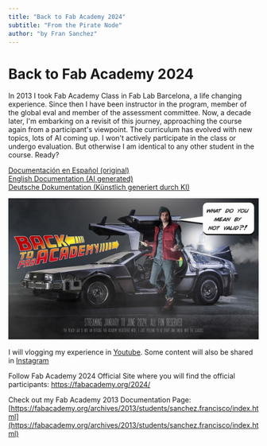 ```yaml
---
title: "Back to Fab Academy 2024"
subtitle: "From the Pirate Node"
author: "by Fran Sanchez"
---
```


# Back to Fab Academy 2024

In 2013 I took Fab Academy Class in Fab Lab Barcelona, a life changing experience. Since then I have been instructor in the program, member of the global eval and member of the assessment committee. Now, a decade later, I'm embarking on a revisit of this journey, approaching the course again from a participant's viewpoint. The curriculum has evolved with new topics, lots of AI coming up. I won't actively participate in the class or undergo evaluation. But otherwise I am identical to any other student in the course. Ready? 

[Documentación en Español (original)](documentation/es/md/index-es.md)  
[English Documentation (AI generated)](documentation/en/md/index-en.md)  
[Deutsche Dokumentation (Künstlich generiert durch KI)](documentation/de/md/index-de.md)

![](documentation/img/backtofab.jpeg)

I will vlogging my experience in [Youtube](https://www.youtube.com/playlist?list=PLKDpiLmgp6Evt30dhHgRlcB80OhMfcs2W). Some content will also be shared in [Instagram](https://www.instagram.com/thebeachlab) 

Follow Fab Academy 2024 Official Site where you will find the official participants:
https://fabacademy.org/2024/

Check out my Fab Academy 2013 Documentation Page:
[https://fabacademy.org/archives/2013/students/sanchez.francisco/index.html](https://fabacademy.org/archives/2013/students/sanchez.francisco/index.html)
